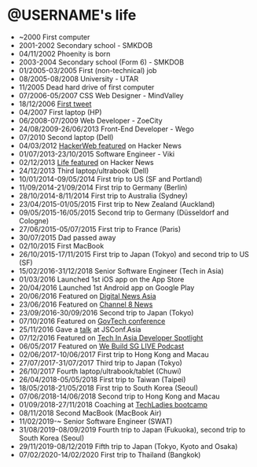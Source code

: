 @USERNAME's life
===============

- ~2000 First computer
- 2001-2002 Secondary school - SMKDOB
- 04/11/2002 Phoenity is born
- 2003-2004 Secondary school (Form 6) - SMKDOB
- 01/2005-03/2005 First (non-technical) job
- 08/2005-08/2008 University - UTAR
- 11/2005 Dead hard drive of first computer
- 07/2006-05/2007 CSS Web Designer - MindValley
- 18/12/2006 [First tweet](https://twitter.com/cheeaun/status/1298723)
- 04/2007 First laptop (HP)
- 06/2008-07/2009 Web Developer - ZoeCity
- 24/08/2009-26/06/2013 Front-End Developer - Wego
- 07/2010 Second laptop (Dell)
- 04/03/2012 [HackerWeb featured](https://news.ycombinator.com/item?id=3662709) on Hacker News
- 01/07/2013-23/10/2015 Software Engineer - Viki
- 02/12/2013 [Life featured](https://news.ycombinator.com/item?id=6833565) on Hacker News
- 24/12/2013 Third laptop/ultrabook (Dell)
- 10/01/2014-09/05/2014 First trip to US (SF and Portland)
- 11/09/2014-21/09/2014 First trip to Germany (Berlin)
- 28/10/2014-8/11/2014 First trip to Australia (Sydney)
- 23/04/2015-01/05/2015 First trip to New Zealand (Auckland)
- 09/05/2015-16/05/2015 Second trip to Germany (Düsseldorf and Cologne)
- 27/06/2015-05/07/2015 First trip to France (Paris)
- 30/07/2015 Dad passed away
- 02/10/2015 First MacBook
- 26/10/2015-17/11/2015 First trip to Japan (Tokyo) and second trip to US (SF)
- 15/02/2016-31/12/2018 Senior Software Engineer (Tech in Asia)
- 01/03/2016 Launched 1st iOS app on the App Store
- 20/04/2016 Launched 1st Android app on Google Play
- 20/06/2016 Featured on [Digital News Asia](https://www.digitalnewsasia.com/digital-economy/datasets-rest-us-datagovsg)
- 23/06/2016 Featured on [Channel 8 News](http://www.channel8news.sg/news8/singapore/20160623-sg-ida-govt-data/2898746.html)
- 23/09/2016-30/09/2016 Second trip to Japan (Tokyo)
- 07/10/2016 Featured on [GovTech conference](https://twitter.com/heliumlife/status/784217428410544128)
- 25/11/2016 Gave a [talk](https://www.youtube.com/watch?v=V0dKzbhtHpQ) at JSConf.Asia
- 07/12/2016 Featured on [Tech In Asia Developer Spotlight](https://www.techinasia.com/talk/developer-spotlight-this-frontend-dev-wont-tell-you-where-to-start)
- 06/05/2017 Featured on [We Build SG LIVE Podcast](https://live.webuild.sg/046-chee-aun-lim/)
- 02/06/2017-10/06/2017 First trip to Hong Kong and Macau
- 27/07/2017-31/07/2017 Third trip to Japan (Tokyo)
- 26/10/2017 Fourth laptop/ultrabook/tablet (Chuwi)
- 26/04/2018-05/05/2018 First trip to Taiwan (Taipei)
- 18/05/2018-21/05/2018 First trip to South Korea (Seoul)
- 07/06/2018-14/06/2018 Second trip to Hong Kong and Macau
- 01/09/2018-27/11/2018 Coaching at [TechLadies bootcamp](http://www.techladies.co/)
- 08/11/2018 Second MacBook (MacBook Air)
- 11/02/2019-~ Senior Software Engineer (SWAT)
- 31/08/2019-08/09/2019 Fourth trip to Japan (Fukuoka), second trip to South Korea (Seoul)
- 29/11/2019-08/12/2019 Fifth trip to Japan (Tokyo, Kyoto and Osaka)
- 07/02/2020-14/02/2020 First trip to Thailand (Bangkok)

